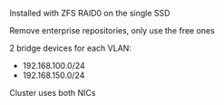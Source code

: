 
Installed with ZFS RAID0 on the single SSD

Remove enterprise repositories, only use the free ones

2 bridge devices for each VLAN:
- 192.168.100.0/24
- 192.168.150.0/24

Cluster uses both NICs